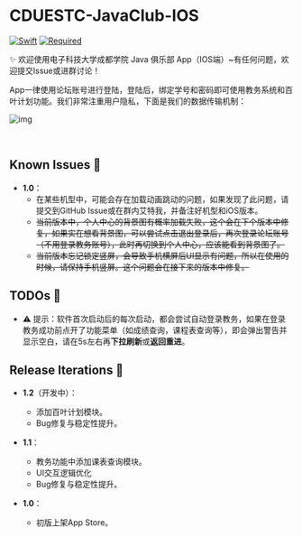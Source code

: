 # CDUESTC-JavaClub-IOS

[![Swift](https://img.shields.io/badge/Swift-5.5-orange)](https://developer.apple.com/swift/)
[![Required](https://img.shields.io/badge/iOS-14+-blue)](https://developer.apple.com/swift/)



✨ 欢迎使用电子科技大学成都学院 Java 俱乐部 App（IOS端）~有任何问题，欢迎提交Issue或进群讨论！

App一律使用论坛账号进行登陆，登陆后，绑定学号和密码即可使用教务系统和百叶计划功能。我们非常注重用户隐私，下面是我们的数据传输机制：

![img](https://user-images.githubusercontent.com/31413093/140307619-7a87f084-d9c6-4014-9481-fada11e61a4e.jpeg)


&nbsp;

## Known Issues 🔨

- **1.0**：
    - 在某些机型中，可能会存在加载动画跳动的问题，如果发现了此问题，请提交到GitHub Issue或在群内艾特我，并备注好机型和iOS版本。
    - ~~当前版本中，个人中心的背景图有概率加载失败，这个会在下个版本中修复，如果实在想看背景图，可以尝试点击退出登录后，再次登录论坛账号（不用登录教务账号），此时再切换到个人中心，应该能看到背景图了。~~
    - ~~当前版本忘记锁定竖屏，会导致手机横屏后UI显示有问题，所以在使用的时候，请保持手机竖屏。这个问题会在接下来的版本中修复。~~


## TODOs 🔨

- ⚠️ 提示：软件首次启动后的每次启动，都会尝试自动登录教务，如果在登录教务成功前点开了功能菜单（如成绩查询，课程表查询等），即会弹出警告并显示空白，请在5s左右再**下拉刷新**或**返回重进**。


## Release Iterations 🔨

- **1.2**（开发中）：
    - 添加百叶计划模块。
    - Bug修复与稳定性提升。

- **1.1**：
    - 教务功能中添加课表查询模块。
    - UI交互逻辑优化
    - Bug修复与稳定性提升。

- **1.0**：
    - 初版上架App Store。
